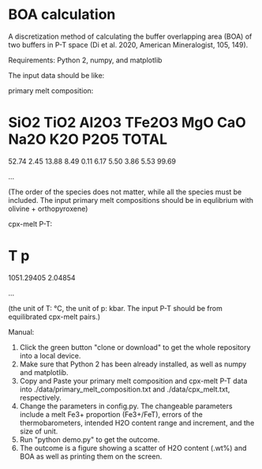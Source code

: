 # BOA calculation
A discretization method of calculating the buffer overlapping area (BOA) of two buffers in P-T space (Di et al. 2020, American Mineralogist, 105, 149).

Requirements:
Python 2, numpy, and matplotlib


The input data should be like:

primary melt composition:
# SiO2 TiO2 Al2O3 TFe2O3 MgO CaO Na2O K2O P2O5 TOTAL
52.74 	2.45 	13.88 	8.49 	0.11 	6.17 	5.50 	3.86 	5.53 	99.69 

...

(The order of the species does not matter, while all the species must be included. The input primary melt compositions should be in equlibrium with olivine + orthopyroxene)

cpx-melt P-T:
# T p
1051.29405	2.04854

...

(the unit of T: °C, the unit of p: kbar. The input P-T should be from equilibrated cpx-melt pairs.)


Manual:
1. Click the green button "clone or download" to get the whole repository into a local device.
2. Make sure that Python 2 has been already installed, as well as numpy and matplotlib.
3. Copy and Paste your primary melt composition and cpx-melt P-T data into ./data/primary_melt_composition.txt and ./data/cpx_melt.txt, respectively.
4. Change the parameters in config.py. The changeable parameters include a melt Fe3+ proportion (Fe3+/FeT), errors of the thermobarometers, intended H2O content range and increment, and the size of unit.
5. Run "python demo.py" to get the outcome.
6. The outcome is a figure showing a scatter of H2O content (.wt%) and BOA as well as printing them on the screen.

